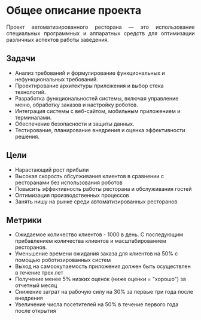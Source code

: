 # Общее описание проекта
<div style="text-align: justify;">
Проект автоматизированного ресторана — это использование специальных программных и аппаратных средств для оптимизации различных аспектов работы заведения. 
</div>

## Задачи

- Анализ требований и формулирование функциональных и нефункциональных требований.
- Проектирование архитектуры приложения и выбор стека технологий.
- Разработка функциональностей системы, включая управление меню, обработку заказов и настройку роботов.
- Интеграция системы с веб-сайтом, мобильным приложением и терминалами.
- Обеспечение безопасности и защиты данных.
- Тестирование, планирование внедрения и оценка эффективности решения.

## Цели

- Нарастающий рост прибыли
- Высокая скорость обсулживания клиентов в сравнении с ресторанами без использования роботов
- Повысить эффективность работы ресторана и обслуживания гостей
- Оптимизация производственных процессов
- Занять нишу на рынке среди автоматизированных ресторанов


## Метрики

- Ожидаемое количество клиентов - 1000 в день. С последующим прибавлением количества клиентов и  масштабированием ресторанов.
- Уменьшение времени ожидания заказа для клиентов на 50% с помощью роботизированных систем
- Выход на самоокупаемость приложения должен быть осуществлен в течение трех лет
- Получение менее 5% низких оценок (ниже оценки = "хорошо") за отчетный месяц
- Снижение затрат на рабочую силу на 30% за первые три года после внедрения
- Увеличение числа посетителей на 50% в течение первого года после открытия

</div>

